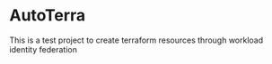 # AutoTerra
This is a test project to create terraform resources through workload identity federation 
